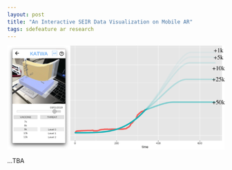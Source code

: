 ```yaml
---
layout: post
title: "An Interactive SEIR Data Visualization on Mobile AR"
tags: sdefeature ar research
---
```


![AR Data Visualization](/assets/img/dv1.png)

...TBA